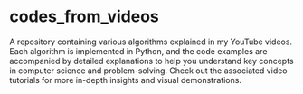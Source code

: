 # codes_from_videos
A repository containing various algorithms explained in my YouTube videos. Each algorithm is implemented in Python, and the code examples are accompanied by detailed explanations to help you understand key concepts in computer science and problem-solving. Check out the associated video tutorials for more in-depth insights and visual demonstrations.
